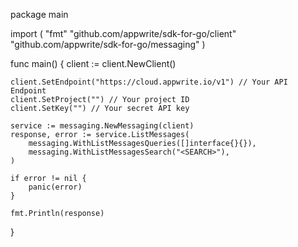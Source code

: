 package main

import (
    "fmt"
    "github.com/appwrite/sdk-for-go/client"
    "github.com/appwrite/sdk-for-go/messaging"
)

func main() {
    client := client.NewClient()

    client.SetEndpoint("https://cloud.appwrite.io/v1") // Your API Endpoint
    client.SetProject("") // Your project ID
    client.SetKey("") // Your secret API key

    service := messaging.NewMessaging(client)
    response, error := service.ListMessages(
        messaging.WithListMessagesQueries([]interface{}{}),
        messaging.WithListMessagesSearch("<SEARCH>"),
    )

    if error != nil {
        panic(error)
    }

    fmt.Println(response)
}

